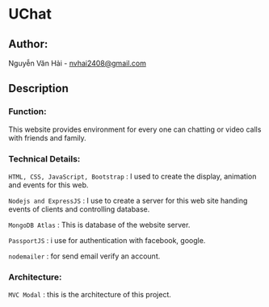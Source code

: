 # UChat 

## Author:
Nguyễn Văn Hải - nvhai2408@gmail.com

## Description

### Function: 
This website provides environment for every one can chatting or video calls with friends and family.

### Technical Details:

``HTML, CSS, JavaScript, Bootstrap`` : I used to create the display, animation and events for this web.

``Nodejs and ExpressJS`` : I use to create a server for this web site handing events of clients and controlling database.

``MongoDB Atlas`` : This is database of the website server.

``PassportJS`` : i use for authentication with facebook, google.

``nodemailer`` : for send email verify an account.

### Architecture: 
``MVC Modal`` : this is the architecture of this project.